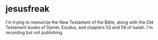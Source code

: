 # jesusfreak
I'm trying to memorize the New Testament of the Bible, along with the Old Testament books of Daniel, Exodus, and chapters 53 and 58 of Isaiah. I'm recording but not publishing.
